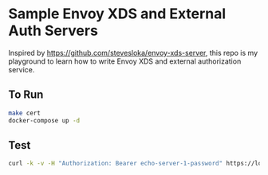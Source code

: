 # Sample Envoy XDS and External Auth Servers

Inspired by https://github.com/stevesloka/envoy-xds-server, this repo is my playground to learn how to write Envoy XDS and external authorization service.

## To Run

```sh
make cert
docker-compose up -d
```

## Test

```sh
curl -k -v -H "Authorization: Bearer echo-server-1-password" https://localhost:9000
```